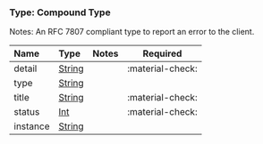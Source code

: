 
### Type: Compound Type


Notes: An RFC 7807 compliant type to report an error to the client.


| Name | Type | Notes | Required |
| :--- | :--- | :--- | :---: |
| detail | [String](primitives/string.md) |  | :material-check: |
| type | [String](primitives/string.md) |  |  |
| title | [String](primitives/string.md) |  | :material-check: |
| status | [Int](primitives/int.md) |  | :material-check: |
| instance | [String](primitives/string.md) |  |  |
